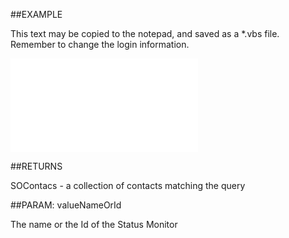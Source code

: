 

##EXAMPLE

This text may be copied to the notepad, and saved as a *.vbs file. Remember to change the login information.

![](../../Examples/vbs/SOFind.ProjectsWithActiveStatusMonitor.vbs.txt)




##RETURNS

SOContacs - a collection of contacts matching the query





##PARAM: valueNameOrId

The name or the Id of the Status Monitor



